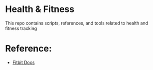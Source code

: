 # Health & Fitness
This repo contains scripts, references, and tools related to health and fitness tracking

# Reference:
* [Fitbit Docs](https://dev.fitbit.com/build/reference/)

